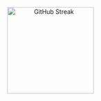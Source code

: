 <!--
## Hi there 👋
-->

<!--
**joonangler/joonangler** is a ✨ _special_ ✨ repository because its `README.md` (this file) appears on your GitHub profile.

Here are some ideas to get you started:

- 🔭 I’m currently working on ...
- 🌱 I’m currently learning ...
- 👯 I’m looking to collaborate on ...
- 🤔 I’m looking for help with ...
- 💬 Ask me about ...
- 📫 How to reach me: ...
- 😄 Pronouns: ...
- ⚡ Fun fact: ...
-->

<div align="center">
  <img src="https://streak-stats.demolab.com?user=joonangler&theme=discord-old-blurple&border_radius=16&date_format=%5BY.%5Dn.j&currStreakNum=FFFFFF&sideNums=FFFFFF&border=5F72D1&background=0E1116" height=200 alt="GitHub Streak" />
</div>

###
